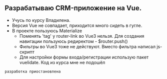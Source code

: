 ## Разрабатываю CRM-приложение на Vue.
- Учусь по курсу Владилена.
- Версия Vue не совпадает, приходится много сидеть в гугле.
- В проекте пользуюсь Materialize
    - Поменять 'tag' у router-link во Vue3 нельзя. Для создания навигации пользуюсь редиректом - $router.push()
    - Фильтры во Vue3 тоже не действуют. Вместо фильтра написал js-скрипт
    - Для настройки формы входа/регистрации использую пакет vuelidate. Код из курса мне не подошёл

```разработка приостановлена```